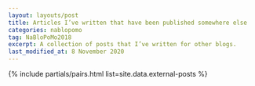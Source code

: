 ```yaml
---
layout: layouts/post
title: Articles I’ve written that have been published somewhere else
categories: nablopomo
tag: NaBloPoMo2018
excerpt: A collection of posts that I’ve written for other blogs.
last_modified_at: 8 November 2020
---
```


{% include partials/pairs.html list=site.data.external-posts %}
